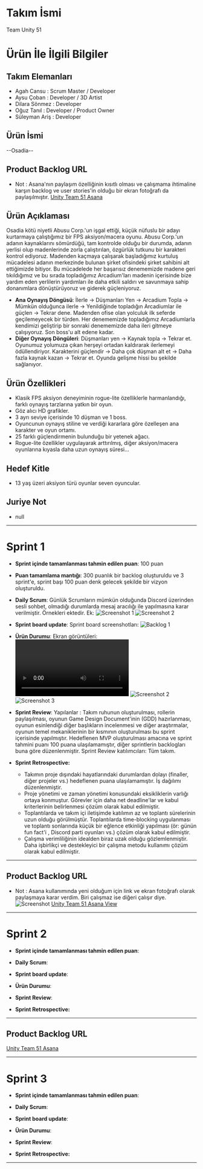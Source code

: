 # **Takım İsmi**

Team Unity 51

# Ürün İle İlgili Bilgiler

## Takım Elemanları
- Agah Cansu : Scrum Master / Developer
- Aysu Çoban : Developer / 3D Artist
- Dilara Sönmez : Developer
- Oğuz Tanıl : Developer / Product Owner
- Süleyman Ariş : Developer

## Ürün İsmi

--Osadia--

## Product Backlog URL

- Not : Asana'nın paylaşım özelliğinin kısıtlı olması ve çalışmama ihtimaline karşın backlog ve user stories'in olduğu bir ekran fotoğrafı da paylaşılmıştır. 
[Unity Team 51 Asana](https://app.asana.com/0/1204793570183217/board)

## Ürün Açıklaması

Osadia kötü niyetli Abusu Corp.'un işgal ettiği, küçük nüfuslu bir adayı kurtarmaya çalıştığımız bir FPS aksiyon/macera oyunu. Abusu Corp.'un adanın kaynaklarını sömürdüğü, tam kontrolde olduğu bir durumda, adanın yerlisi olup madenlerinde zorla çalıştırılan, özgürlük tutkunu bir karakteri kontrol ediyoruz. Madenden kaçmaya çalışarak başladığımız kurtuluş mücadelesi adanın merkezinde bulunan şirket ofisindeki şirket sahibini alt ettiğimizde bitiyor. Bu mücadelede her başarısız denememizde madene geri tıkıldığımız ve bu sırada topladığımız Arcadium'ları madenin içerisinde bize yardım eden yerlilerin yardımları ile daha etkili saldırı ve savunmaya sahip donanımlara dönüştürüyoruz ve giderek güçleniyoruz. 


- **Ana Oynayış Döngüsü**: İlerle -> Düşmanları Yen -> Arcadium Topla -> Mümkün olduğunca ilerle -> Yenildiğinde topladığın Arcadiumlar ile güçlen -> Tekrar dene. Madenden ofise olan yolculuk ilk seferde geçilemeyecek bir türden. Her denememizde topladığımız Arcadiumlarla kendimizi geliştirip bir sonraki denememizde daha ileri gitmeye çalışıyoruz. Son boss'u alt edene kadar. 
- **Diğer Oynayış Döngüleri**: Düşmanları yen -> Kaynak topla -> Tekrar et. Oyunumuz yolumuza çıkan herşeyi ortadan kaldırarak ilerlemeyi ödüllendiriyor. Karakterini güçlendir -> Daha çok düşman alt et -> Daha fazla kaynak kazan -> Tekrar et. Oyunda gelişme hissi bu şekilde sağlanıyor.

## Ürün Özellikleri
- Klasik FPS aksiyon deneyiminin rogue-lite özelliklerle harmanlandığı, farklı oynayış tarzlarına yatkın bir oyun.
- Göz alıcı HD grafikler.
- 3 ayrı seviye içerisinde 10 düşman ve 1 boss.
- Oyuncunun oynayış stiline ve verdiği kararlara göre özelleşen ana karakter ve oyun ortamı.
- 25 farklı güçlendirmenin bulunduğu bir yetenek ağacı.
- Rogue-lite özellikler uygulayarak arttırılmış, diğer aksiyon/macera oyunlarına kıyasla daha uzun oynayış süresi...
## Hedef Kitle

- 13 yaş üzeri aksiyon türü oyunlar seven oyuncular.

## Juriye Not

- null


---

# Sprint 1

- **Sprint içinde tamamlanması tahmin edilen puan**: 100 puan


- **Puan tamamlama mantığı**: 300 puanlık bir backlog oluşturuldu ve 3 sprint'e, sprint başı 100 puan denk gelecek şekilde bir vizyon oluşturuldu.


- **Daily Scrum**: Günlük Scrumların mümkün olduğunda Discord üzerinden sesli sohbet, olmadığı durumlarda mesaj aracılığı ile yapılmasına karar verilmiştir. Örnekleri ektedir.
Ek: ![Screenshot 1](https://github.com/oua-takim-u51/Osadia/blob/main/ProjectManagement/Sprint1Documents/discordScrum1.png)
    ![Screenshot 2](https://github.com/oua-takim-u51/Osadia/blob/main/ProjectManagement/Sprint1Documents/discordScrum2.png)

- **Sprint board update**: Sprint board screenshotları: 
![Backlog 1](https://github.com/oua-takim-u51/Osadia/blob/main/ProjectManagement/Sprint1Documents/SprintBoard1.png) 


- **Ürün Durumu**: Ekran görüntüleri:
  ![Video 1](https://github.com/oua-takim-u51/Osadia/blob/main/ProjectManagement/Sprint1Documents/ürün1.mp4)
  ![Screenshot 2](https://github.com/oua-takim-u51/Osadia/blob/main/ProjectManagement/Sprint1Documents/ürün2.png)
  ![Screenshot 3](https://github.com/oua-takim-u51/Osadia/blob/main/ProjectManagement/Sprint1Documents/ürün3.png)
- **Sprint Review**: 
Yapılanlar : Takım ruhunun oluşturulması, rollerin paylaşılması, oyunun Game Design Document'inin (GDD) hazırlanması, oyunun esinlendiği diğer başlıkların incelenmesi ve diğer araştırmalar, oyunun temel mekaniklerinin bir kısmının oluşturulması bu sprint içerisinde yapılmıştır. Hedeflenen MVP oluşturulması amacına ve sprint tahmini puanı 100 puana ulaşılamamıştır, diğer sprintlerin backlogları buna göre düzenlenmiştir.
Sprint Review katılımcıları: Tüm takım.

- **Sprint Retrospective:**
  - Takımın proje dışındaki hayatlarındaki durumlardan dolayı (finaller, diğer projeler vs.) hedeflenen puana ulaşılamamıştır. İş dağılımı düzenlenmiştir.
  - Proje yönetimi ve zaman yönetimi konusundaki eksikliklerin varlığı ortaya konmuştur. Görevler için daha net deadline'lar ve kabul kriterlerinin belirlenmesi çözüm olarak kabul edilmiştir.
  - Toplantılarda ve takım içi iletişimde katılımın az ve toplantı sürelerinin uzun olduğu görülmüştür. Toplantılarda time-blocking uygulanması ve toplantı sonlarında küçük bir eğlence etkinliği yapılması (ör: günün fun fact'i , Discord parti oyunları vs.) çözüm olarak kabul edilmiştir.
  - Çalışma verimliliğinin idealden biraz uzak olduğu gözlemlenmiştir. Daha işbirlikçi ve destekleyici bir çalışma metodu kullanımı çözüm olarak kabul edilmiştir.
 
---

## Product Backlog URL

- Not : Asana kullanımında yeni olduğum için link ve ekran fotoğrafı olarak paylaşmaya karar verdim. Biri çalışmaz ise diğeri çalışır diye.
![Screenshot](https://github.com/oua-takim-u51/Osadia/blob/main/ProjectManagement/Sprint1Documents/backlogUserStories.png)
[Unity Team 51 Asana View](https://app.asana.com/0/1204793570183217/board)

---

# Sprint 2

- **Sprint içinde tamamlanması tahmin edilen puan**: 

- **Daily Scrum**: 

- **Sprint board update**: 

- **Ürün Durumu**: 
- **Sprint Review**: 

- **Sprint Retrospective:**

---

## Product Backlog URL

[Unity Team 51 Asana]()

---

# Sprint 3

- **Sprint içinde tamamlanması tahmin edilen puan**: 

- **Daily Scrum**: 
- **Sprint board update**: 


- **Ürün Durumu**: 


- **Sprint Review**: 


- **Sprint Retrospective:**



---
